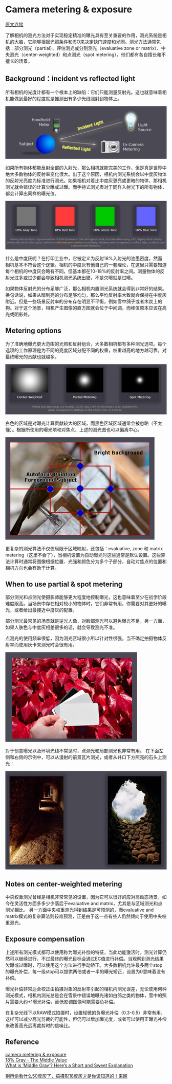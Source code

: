 # Camera metering & exposure

[原文连接](https://www.cambridgeincolour.com/tutorials/camera-metering.htm)  

了解相机的测光方法对于实现稳定精准的曝光具有至关重要的作用，测光系统是相机的大脑，它能够根据光照条件和ISO来决定快门速度和光圈。测光方法通常包括：部分测光（partial）、评估测光或分割测光（evaluative zone or matrix）、中央测光（center-weighted）和点测光（spot metering），他们都有各自擅长和不擅长的场景。

## Background：incident vs reflected light

所有相机的光度计都有一个根本上的缺陷：它们只能测量反射光。这也就意味着相机能做到最好的程度就是推测出有多少光线照射到物体上。

![reflected_light](/jpg/1.3_reflected_light.png)

如果所有物体都能反射全部的入射光，那么相机就能完美的工作，但是真是世界中绝大多数物体的反射率变化很大。出于这个原因，相机内测光系统会以中度灰物体的反射光亮度为标准进行测光。如果相机对着比中度灰更亮或更暗的物体，那相机测光就会错误的计算欠曝或过曝。而手持式测光表对于同样入射光下的所有物体，都会计算出同样的曝光值。

![18gray](/jpg/1.3_18gray.png)



什么是中度灰呢？在打印工业中，它被定义为反射18%入射光的油墨密度，然而相机基本不符合这个逻辑。相机的中度灰有他自己的一套理论，在这里只需要知道每个相机的中度灰会略有不同，但基本都在10-18%的反射率之间。测量物体的反射光过多或过少都会导致相机测光系统出错，不是欠曝就是过曝。

如果物体反射光的分布足够广泛，那么相机内置测光系统就会得到非常好的结果。换句话说，如果从暗到亮的分布足够均匀，那么平均反射率大致就会保持在中度灰附近。但是一些场景反射率的分布存在明显不平衡，例如雪中鸽子或者木炭上的狗。对于这个场景，相机产生图像的直方图就会位于中间调，而峰值原本应该在高光或阴影处。

## Metering options

为了准确地曝光更大范围的光照和反射组合，大多数相机都有多种测光选项。每个选项的工作原理是为不同的亮度区域分配不同的权重，权重越高的地方越可靠，对最终曝光的贡献也就越多。

![metering](/jpg/1.3_metering.png)

白色的区域是对曝光计算贡献较大的区域，而黑色区域区域通常会被忽略（不太懂）。根据所使用的曝光项和对焦点，上述的测光图也可以偏离中心。

![meter_autofocus](/jpg/1.3_meter_autofocus.png)

更复杂的测光算法不仅仅局限于区域映射，还包括：evaluative, zone 和 matrix metering（这里不会了），当相机设置为自动曝光时这些通常是默认设置。这些算法计算时通常将图像根据位置、光强和颜色分为多个子部分，自动对焦点的位置和相机方向也会有助于计算。

## When to use partial & spot metering

部分测光和点测光使摄影师能够更大程度地控制曝光，这也意味着至少在初学阶段难度跟高。当场景中存在相对较小的物体时，它们非常有用，你需要对其更好的曝光，或者给出最接近中度灰的配置。

部分测光最常见的场景就是逆光人像，对脸部测光可以避免曝光不足，另一方面，如果人肤色与中度灰相差很多的话，就会导致测光不准。

点测光的使用频率很低，因为测光区域很小所以针对性很强，当不确定拍摄物体反射率而使用灰卡来测光时会很有用。

![spot_metering](/jpg/1.3_spot_metering.png)

对于创意曝光以及环境光线不常见时，点测光和局部测光也非常有用。 在下面左侧和右侧的示例中，可以从漫射的前景瓦片测光，或者从井口下方照亮的石头上测光：

![creative_exposure](/jpg/1.3_creative_exposure.png)

## Notes on center-weighted metering

中央权重测光曾经是相机非常常见的设置，因为它可以很好的应对高动态场景，如今在灵活性方面多多少少落后于evaluative and matrix，尤其是与区域测光和点测光相比。 另一方面中央权重测光得到结果是可预测的，而evaluative and matrix模式的复杂算法则较难预测，正是由于这一点有些人仍然倾向于使用中央权重测光。

## Exposure compensation

上述所有测光模式都可以使用称为曝光补偿的特征，当此功能激活时，测光计算仍然可以继续进行，不过最终的曝光目标会通过EC值进行补偿。当观察到测光结果欠曝或过曝时，可以使用这个方法进行手动矫正。大多数相机允许最多两个stop的曝光补偿，每一级stop可以提供两倍或者一半的曝光矫正，设置为0意味着没有补偿。

曝光补偿非常适合校正由拍摄对象的反射率引起的相机内测光误差，无论使用何种测光模式，相机内测光总是会在雪景中错误地曝光诸如白鸽之类的物体，雪中的照片需要大约+1曝光补偿，而低影调图像可能需要负补偿。

在复杂光线下以RAW模式拍摄时，设置轻微的负曝光补偿（0.3-0.5）非常有用，这样可以减少高光剪裁的可能性，但仍可以增加曝光度，或者可以使用正曝光补偿来改善高光远离裁剪时的信噪比。

## Reference
[camera metering & exposure](https://www.cambridgeincolour.com/tutorials/camera-metering.htm)  
[18% Gray - The Middle Value](https://www.tonycorbell.com/blog/2016/6/14/18-gray-the-middle-value)  
[What is ‘Middle Gray’? Here’s a Short and Sweet Explanation](https://petapixel.com/2018/04/06/what-is-middle-gray-heres-a-short-and-sweet-explanation/)

[别再偷看什么50度灰了，搞摄影18度灰才是你该知道的！来瞧](https://www.jianshu.com/p/01c0c36d060c)


